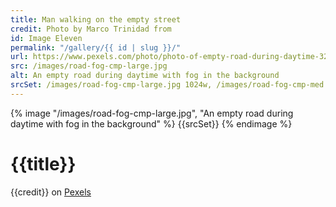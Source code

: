 ```yaml
---
title: Man walking on the empty street
credit: Photo by Marco Trinidad from
id: Image Eleven
permalink: "/gallery/{{ id | slug }}/"
url: https://www.pexels.com/photo/photo-of-empty-road-during-daytime-3295140/
src: /images/road-fog-cmp-large.jpg
alt: An empty road during daytime with fog in the background
srcSet: /images/road-fog-cmp-large.jpg 1024w, /images/road-fog-cmp-med.jpg 640w, /images/road-fog-cmp-small.jpg 320w
---
```


{% image "/images/road-fog-cmp-large.jpg", "An empty road during daytime with fog in the background" %}
{{srcSet}}
{% endimage %}

# {{title}}

{{credit}} on [Pexels]({{url}})